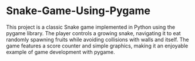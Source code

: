 # Snake-Game-Using-Pygame
This project is a classic Snake game implemented in Python using the pygame library. The player controls a growing snake, navigating it to eat randomly spawning fruits while avoiding collisions with walls and itself. The game features a score counter and simple graphics, making it an enjoyable example of game development with pygame.
